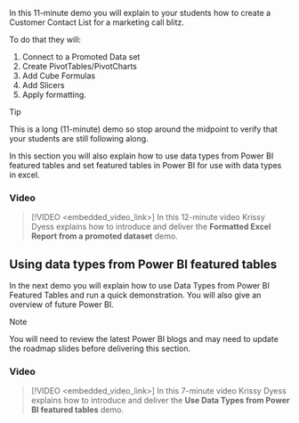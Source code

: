 In this 11-minute demo you will explain to your students how to create a Customer Contact List for a marketing call blitz.

To do that they will:
1. Connect to a Promoted Data set
1. Create PivotTables/PivotCharts
1. Add Cube Formulas
1. Add Slicers
1. Apply formatting.

> [!TIP]
> This is a long (11-minute) demo so stop around the midpoint to verify that your students are still following along.

In this section you will also explain how to use data types from Power BI featured tables and set featured tables in Power BI for use with data types in excel.

### Video
> [!VIDEO <embedded_video_link>] 
> In this 12-minute video Krissy Dyess explains how to introduce and deliver the **Formatted Excel Report from a promoted dataset** demo.


## Using data types from Power BI featured tables

In the next demo you will explain how to use Data Types from Power BI Featured Tables and run a quick demonstration.
You will also give an overview of future Power BI.

> [!NOTE]
> You will need to review the latest Power BI blogs and may need to update the roadmap slides before delivering this section.


### Video
> [!VIDEO <embedded_video_link>] 
> In this 7-minute video Krissy Dyess explains how to introduce and deliver the **Use Data Types from Power BI featured tables** demo.
